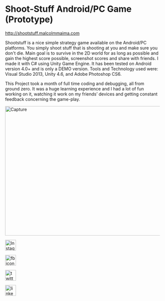 # Shoot-Stuff Android/PC Game (Prototype)
 
http://shootstuff.malcolmmaima.com 

Shootstuff is a nice simple strategy game available on the Android/PC platforms. You simply shoot stuff that is
shooting at you and make sure you don't die. Main goal is to survive in the 2D world for as long as possible and 
gain the highest score possible, screenshot scores and share with friends. I made it with C# using Unity Game Engine.
It has been tested on Android version 4.0+ and is only a DEMO version. Tools and Technology used were: Visual Studio 2013,
Unity 4.6, and Adobe Photoshop CS6. 

This Project took a month of full time coding and debugging, all from ground zero. It was a huge learning experience 
and I had a lot of fun working on it, watching it work on my friends’ devices and getting constant feedback concerning
the game-play.

<p>
    <a href="http://shootstuff.malcolmmaima.com/">
    <img class=" wp-image-2403 alignleft" width="1000" height="421" alt="Capture" src="http://www.malcolmmaima.com/wp-content/uploads/2015/06/Capture-1024x576.jpg"></img>

</a>

<a href="https://www.instagram.com/malcolmmiyare" target="_blank"><img class="alignleft wp-image-2418 size-full" src="http://www.malcolmmaima.com/wp-content/uploads/2014/12/Instagram.png" alt="Instagram" width="35" height="35"></a>

<a href="https://www.facebook.com/malcolmmaima" target="_blank"><img class="alignleft wp-image-2421 size-full" src="http://www.malcolmmaima.com/wp-content/uploads/2014/12/fbicon.png" alt="fbicon" width="35" height="35"></a>

<a href="https://twitter.com/malcolmmaima" target="_blank"><img class="alignleft wp-image-2420 size-full" src="http://www.malcolmmaima.com/wp-content/uploads/2014/12/twittericon.png" alt="twittericon" width="35" height="35"></a>

<a href="https://ke.linkedin.com/in/malcolmmaima" target="_blank"><img class="alignleft wp-image-2419 size-full" src="http://www.malcolmmaima.com/wp-content/uploads/2014/12/linkedinicon.png" alt="linkedinicon" width="35" height="35"></a>

</p>
